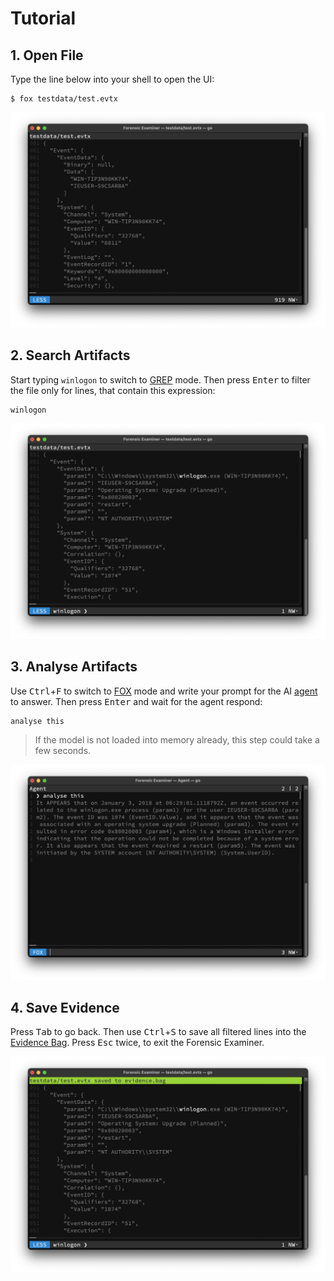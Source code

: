 # Tutorial

## 1. Open File
Type the line below into your shell to open the UI:
```console
$ fox testdata/test.evtx
```

![](../images/tutorial/step_1.png)

## 2. Search Artifacts
Start typing `winlogon` to switch to [GREP](../features/mode/grep.md) mode. Then press <kbd>Enter</kbd> to filter the file only for lines, that contain this expression:

```
winlogon
```

![](../images/tutorial/step_2.png)

## 3. Analyse Artifacts
Use <kbd>Ctrl</kbd>+<kbd>F</kbd> to switch to [FOX](../features/mode/fox.md) mode and write your prompt for the AI [agent](../features/ai/agent.md) to answer. Then press <kbd>Enter</kbd> and wait for the agent respond:

```
analyse this
```

> If the model is not loaded into memory already, this step could take a few seconds.

![](../images/tutorial/step_3.png)

## 4. Save Evidence
Press <kbd>Tab</kbd> to go back. Then use <kbd>Ctrl</kbd>+<kbd>S</kbd> to save all filtered lines into the [Evidence Bag](../features/evidence.md#evidence-bag). Press <kbd>Esc</kbd> twice, to exit the Forensic Examiner.

![](../images/tutorial/step_4.png)

